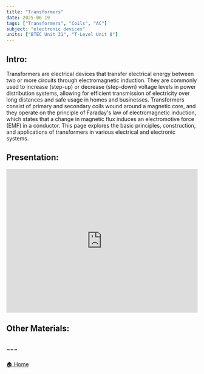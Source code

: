 ```yaml
---
title: "Transformers"
date: 2025-06-19
tags: ["Transformers", "Coils", "AC"]
subject: "electronic devices"
units: ["BTEC Unit 31", "T-Level Unit 8"]
---
```


## Intro:

Transformers are electrical devices that transfer electrical energy between two or more circuits through electromagnetic induction. They are commonly used to increase (step-up) or decrease (step-down) voltage levels in power distribution systems, allowing for efficient transmission of electricity over long distances and safe usage in homes and businesses. Transformers consist of primary and secondary coils wound around a magnetic core, and they operate on the principle of Faraday's law of electromagnetic induction, which states that a change in magnetic flux induces an electromotive force (EMF) in a conductor. This page explores the basic principles, construction, and applications of transformers in various electrical and electronic systems.

## Presentation:

<div style="position: relative; width: 100%; height: 0; padding-top: 75%;">
    <iframe src="https://EngineeringShare.github.io/engineering-hub/presentations/Transformers.pdf" 
        style="position: absolute; top: 0; left: 0; width: 100%; height: 100%; border: none;">
    </iframe>
</div>

## Other Materials:

## ---

<a href="https://engineeringshare.github.io/engineering-hub">🏠 Home</a>
